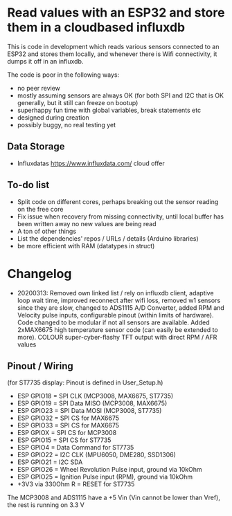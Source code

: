 # Read values with an ESP32 and store them in a cloudbased influxdb

This is code in development which reads various sensors connected to an ESP32 and stores them locally, and whenever there is Wifi connectivity, it dumps it off in an influxdb.

The code is poor in the following ways:

* no peer review
* mostly assuming sensors are always OK (for both SPI and I2C that is OK generally, but it still can freeze on bootup)
* superhappy fun time with global variables, break statements etc
* designed during creation
* possibly buggy, no real testing yet

## Data Storage

* Influxdatas https://www.influxdata.com/ cloud offer

## To-do list

* Split code on different cores, perhaps breaking out the sensor reading on the free core
* Fix issue when recovery from missing connectivity, until local buffer has been written away no new values are being read
* A ton of other things
* List the dependencies' repos / URLs / details (Arduino libraries)
* be more efficient with RAM (datatypes in struct)

# Changelog

* 20200313: Removed own linked list / rely on influxdb client, adaptive loop wait time, improved reconnect after wifi loss, removed w1 sensors since they are slow, changed to ADS1115 A/D Converter, added RPM and Velocity pulse inputs, configurable pinout (within limits of hardware). Code changed to be modular if not all sensors are available. Added 2xMAX6675 high temperature sensor code (can easily be extended to more). COLOUR super-cyber-flashy TFT output with direct RPM / AFR values


## Pinout / Wiring

(for ST7735 display: Pinout is defined in User_Setup.h)

* ESP GPIO18 = SPI CLK (MCP3008, MAX6675, ST7735)
* ESP GPIO19 = SPI Data MISO (MCP3008, MAX6675)
* ESP GPIO23 = SPI Data MOSI (MCP3008, ST7735)
* ESP GPIO32  = SPI CS for MAX6675
* ESP GPIO33  = SPI CS for MAX6675
* ESP GPIOX  = SPI CS for MCP3008
* ESP GPIO15 = SPI CS for ST7735
* ESP GPIO4  = Data Command for ST7735
* ESP GPIO22 = I2C CLK (MPU6050, DME280, SSD1306)
* ESP GPIO21 = I2C SDA
* ESP GPIO26 = Wheel Revolution Pulse input, ground via 10kOhm
* ESP GPIO25 = Ignition Pulse input (RPM), ground via 10kOhm
* +3V3 via 330Ohm R = RESET for ST7735

The MCP3008 and ADS1115 have a +5 Vin (Vin cannot be lower than Vref), the rest is running on 3.3 V

